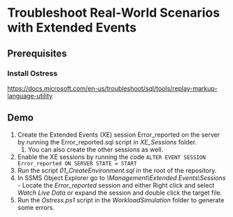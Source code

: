# Troubleshoot Real-World Scenarios with Extended Events

## Prerequisites

### Install Ostress

https://docs.microsoft.com/en-us/troubleshoot/sql/tools/replay-markup-language-utility

## Demo

1. Create the Extended Events (XE) session Error_reported on the server by running the Error_reported.sql script in *XE_Sessions* folder.
   1. You can also create the other sessions as well.
1. Enable the XE sessions by running the code `ALTER EVENT SESSION Error_reported ON SERVER STATE = START`
1. Run the script *01_CreateEnvironment.sql* in the root of the repository.
1. In SSMS Object Explorer go to *<ServerName>\Management\Extended Events\Sessions* - Locate the *Error_reported* session and either Right click and select *Watch Live Data* or expand the session and double click the target file.
1. Run the *Ostress.ps1* script in the *WorkloadSimulation* folder to generate some errors.
